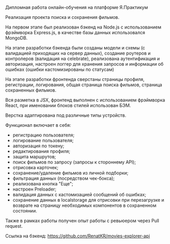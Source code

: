 Дипломная работа онлайн-обучения на платформе Я.Практикум

Реализация проекта поиска и сохранения фильмов.

На первом этапе был реализован бэкенд на Node.js с использованием фрэймворка Express.js, в качестве базы данных использовался MongoDB.

На этапе разработки бэкенда были созданы модели и схемы (с валидацией приходящих на сервер данных), создание роутеров и контролеров (валидация на celebrate), реализована аутентификация и авторизация, настроен логгер для хранения запросов и информации об ошибках (ошибки кастомизированы по статусам)

На этапе разработки фронтенда сверстаны страницы профиля, регистрации, логирования, общая страница поиска фильмов, страница сохраненных фильмов.  

Вся разметка в JSX, фронтенд выполнен с использованием фрэймворка React, при именовании блоков стилей использован БЭМ.

Верстка адаптирована под различные типы устройств.

Функционал включает в себя:
- регистрацию пользователя;
- логирование пользователя;
- авторизация по токену;
- редактирования профиля;
- защита маршрутов;
- поиск фильмов по запросу (запросы к стороннему API);
- отрисовка карточек;
- сохранение/удаление фильмов из личной подборки;
- фильтрация данных (посредством чек-бокса);
- реализована кнопка "Еще";
- настроен Preloader;
- валидация данных с кастомизацией сообщений об ошибках;
- сохранение данных в localstorage для отрисовки при перезагрузке и возврате на страницу необходимых компонентов в сохраненном состоянии.

Также в рамках работы получен опыт работы с ревьюером через Pull request.

Ссылка на бэкенд: https://github.com/RenatKR/movies-explorer-api
